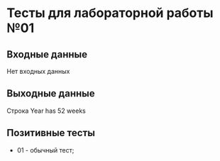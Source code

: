 # Тесты для лабораторной работы №01

## Входные данные
Нет входных данных

## Выходные данные
Строка Year has 52 weeks

## Позитивные тесты
- 01 - обычный тест;
